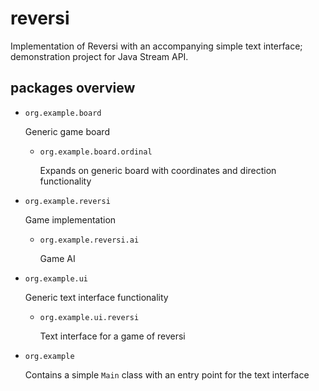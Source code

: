 # reversi
Implementation of Reversi with an accompanying simple text interface; demonstration project for Java Stream API.

## packages overview
* `org.example.board`
  
  Generic game board
  
  * `org.example.board.ordinal`
  
    Expands on generic board with coordinates and direction functionality
  
* `org.example.reversi`

  Game implementation
  
  * `org.example.reversi.ai`
  
    Game AI

* `org.example.ui`
  
  Generic text interface functionality
  
  * `org.example.ui.reversi`
  
    Text interface for a game of reversi
  
* `org.example`
  
  Contains a simple `Main` class with an entry point for the text interface
  
